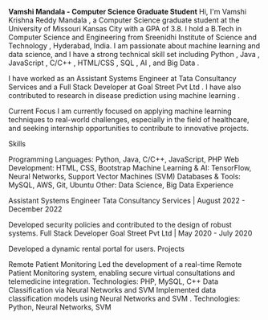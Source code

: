 **Vamshi Mandala - Computer Science Graduate Student**
Hi, I'm Vamshi Krishna Reddy Mandala , a Computer Science graduate student at the University of Missouri Kansas City with a GPA of 3.8. I hold a B.Tech in Computer Science and Engineering from Sreenidhi Institute of Science and Technology , Hyderabad, India. I am passionate about machine learning and data science, and I have a strong technical skill set including Python , Java , JavaScript , C/C++ , HTML/CSS , SQL , AI , and Big Data .

I have worked as an Assistant Systems Engineer at Tata Consultancy Services and a Full Stack Developer at Goal Street Pvt Ltd . I have also contributed to research in disease prediction using machine learning .

Current Focus
I am currently focused on applying machine learning techniques to real-world challenges, especially in the field of healthcare, and seeking internship opportunities to contribute to innovative projects.

Skills

Programming Languages: Python, Java, C/C++, JavaScript, PHP
Web Development: HTML, CSS, Bootstrap
Machine Learning & AI: TensorFlow, Neural Networks, Support Vector Machines (SVM)
Databases & Tools: MySQL, AWS, Git, Ubuntu
Other: Data Science, Big Data
Experience

Assistant Systems Engineer
Tata Consultancy Services | August 2022 - December 2022

Developed security policies and contributed to the design of robust systems.
Full Stack Developer
Goal Street Pvt Ltd | May 2020 - July 2020

Developed a dynamic rental portal for users.
Projects

Remote Patient Monitoring
Led the development of a real-time Remote Patient Monitoring system, enabling secure virtual consultations and telemedicine integration.
Technologies: PHP, MySQL, C++
Data Classification via Neural Networks and SVM
Implemented data classification models using Neural Networks and SVM .
Technologies: Python, Neural Networks, SVM
